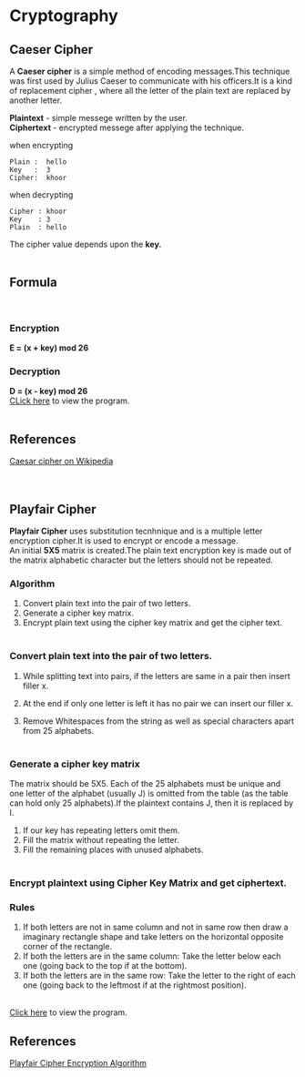 # Cryptography

## Caeser Cipher

A **Caeser cipher** is a simple method of encoding messages.This technique was first used by Julius Caeser to communicate with his officers.It is a kind of replacement cipher , where all the letter of the plain text are replaced by another letter.

**Plaintext** - simple messege written by the user.  
**Ciphertext** - encrypted messege after applying the technique.

when encrypting

```text
Plain :  hello
Key   :  3
Cipher:  khoor
```

when decrypting

```text
Cipher : khoor
Key    : 3
Plain  : hello
```

The cipher value depends upon the **key.**
<br>
<br>

## Formula<br>

<br>

### Encryption

**E = (x + key) mod 26**
<br>

### Decryption

**D = (x - key) mod 26**  
 [CLick here](https://github.com/Peris-rana/Cryptography/blob/main/caeser_cipher.py) to view the program.<br><br>

## References

[Caesar cipher on Wikipedia](https://en.wikipedia.org/wiki/Caesar_cipher)
<br>
<br>
<br>

## Playfair Cipher

**Playfair Cipher** uses substitution tecnhnique and is a multiple letter encryption cipher.It is used to encrypt or encode a message.<br>
An initial **5X5** matrix is created.The plain text encryption key is made out of the matrix alphabetic character but the letters should not be repeated.<br>

### Algorithm

1. Convert plain text into the pair of two letters.
2. Generate a cipher key matrix.
3. Encrypt plain text using the cipher key matrix and get the cipher text.
   <br>
   <br>

### Convert plain text into the pair of two letters.

1. While splitting text into pairs, if the letters are same in a pair then insert filler x.

2. At the end if only one letter is left it has no pair we can insert our filler x.

3. Remove Whitespaces from the string as well as special characters apart from 25 alphabets.
   <br>
   <br>

### Generate a cipher key matrix

The matrix should be 5X5.
Each of the 25 alphabets must be unique and one letter of the alphabet (usually J) is omitted from the table (as the table can hold only 25 alphabets).If the plaintext contains J, then it is replaced by I.<br>

1. If our key has repeating letters omit them.
2. Fill the matrix without repeating the letter.
3. Fill the remaining places with unused alphabets.
   <br>
   <br>

### Encrypt plaintext using Cipher Key Matrix and get ciphertext.

### Rules

1. If both letters are not in same column and not in same row then draw a imaginary rectangle shape and take letters on the horizontal opposite corner of the rectangle.
2. If both the letters are in the same column: Take the letter below each one (going back to the top if at the bottom).
3. If both the letters are in the same row: Take the letter to the right of each one (going back to the leftmost if at the rightmost position).
   <br>
   <br>

[Click here](https://github.com/Peris-rana/Cryptography/blob/main/playfair_cipher.cpp) to view the program.
## References

[Playfair Cipher Encryption Algorithm](https://dev.to/karanmunjani/what-is-playfair-cipher-encryption-algorithm-4npk)

